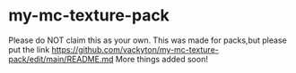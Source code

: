 # my-mc-texture-pack
Please do NOT claim this as your own.
This was made for packs,but please put the link https://github.com/vackyton/my-mc-texture-pack/edit/main/README.md
More things added soon!

